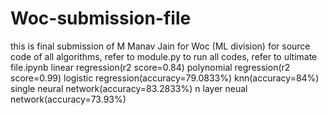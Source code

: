 # Woc-submission-file
this is final submission of M Manav Jain for Woc (ML division)
for source code of all algorithms, refer to module.py
to run all codes, refer to ultimate file.ipynb
linear regression(r2 score=0.84)
polynomial regression(r2 score=0.99)
logistic regression(accuracy=79.0833%)
knn(accuracy=84%)
single neural network(accuracy=83.2833%)
n layer neual network(accuracy=73.93%)
